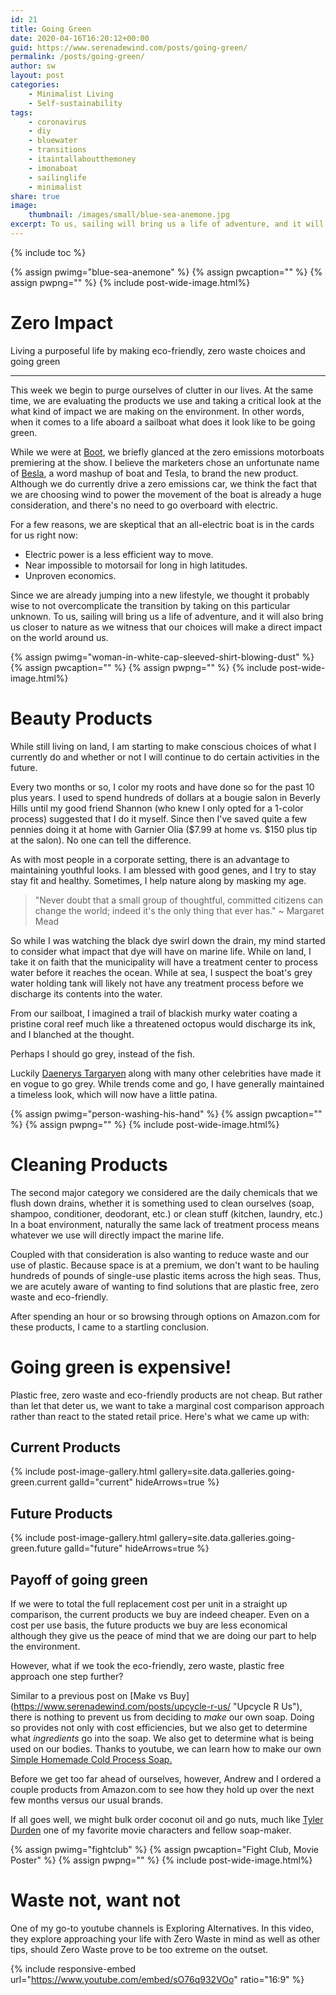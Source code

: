 ```yaml
---
id: 21
title: Going Green
date: 2020-04-16T16:20:12+00:00
guid: https://www.serenadewind.com/posts/going-green/
permalink: /posts/going-green/
author: sw
layout: post
categories:
    - Minimalist Living
    - Self-sustainability
tags:
    - coronavirus
    - diy
    - bluewater
    - transitions
    - itaintallaboutthemoney
    - imonaboat
    - sailinglife
    - minimalist
share: true
image:
    thumbnail: /images/small/blue-sea-anemone.jpg 
excerpt: To us, sailing will bring us a life of adventure, and it will also bring us closer to nature as we witness that our choices will make a direct impact on the world around us. In this post, we talk about ways of going green.
---
```

{% include toc %}

{% assign pwimg="blue-sea-anemone" %}
{% assign pwcaption="" %}
{% assign pwpng="" %}
{% include post-wide-image.html%}

# Zero Impact

Living a purposeful life by making eco-friendly, zero waste choices and going green

---

This week we begin to purge ourselves of clutter in our lives. At the same time, we are evaluating the products we use and taking a critical look at the what kind of impact we are making on the environment. In other words, when it comes to a life aboard a sailboat what does it look like to be going green.

While we were at [Boot](https://www.serenadewind.com/posts/boot-2020/ "Boot 2020"), we briefly glanced at the zero emissions motorboats premiering at the show. I believe the marketers chose an unfortunate name of [Besla](https://www.youtube.com/watch?v=_hzKS6oAX2E "Besla boat tour"), a word mashup of boat and Tesla, to brand the new product. Although we do currently drive a zero emissions car, we think the fact that we are choosing wind to power the movement of the boat is already a huge consideration, and there's no need to go overboard with electric.

For a few reasons, we are skeptical that an all-electric boat is in the cards for us right now:

-   Electric power is a less efficient way to move.
-   Near impossible to motorsail for long in high latitudes.
-   Unproven economics.

Since we are already jumping into a new lifestyle, we thought it probably wise to not overcomplicate the transition by taking on this particular unknown. To us, sailing will bring us a life of adventure, and it will also bring us closer to nature as we witness that our choices will make a direct impact on the world around us.

{% assign pwimg="woman-in-white-cap-sleeved-shirt-blowing-dust" %}
{% assign pwcaption="" %}
{% assign pwpng="" %}
{% include post-wide-image.html%}

# Beauty Products

While still living on land, I am starting to make conscious choices of what I currently do and whether or not I will continue to do certain activities in the future.

Every two months or so, I color my roots and have done so for the past 10 plus years. I used to spend hundreds of dollars at a bougie salon in Beverly Hills until my good friend Shannon (who knew I only opted for a 1-color process) suggested that I do it myself. Since then I've saved quite a few pennies doing it at home with Garnier Olia ($7.99 at home vs. $150 plus tip at the salon). No one can tell the difference.

As with most people in a corporate setting, there is an advantage to maintaining youthful looks. I am blessed with good genes, and I try to stay stay fit and healthy. Sometimes, I help nature along by masking my age.

>"Never doubt that a small group of thoughtful, committed citizens can change the world; indeed it's the only thing that ever has." ~ Margaret Mead

So while I was watching the black dye swirl down the drain, my mind started to consider what impact that dye will have on marine life. While on land, I take it on faith that the municipality will have a treatment center to process water before it reaches the ocean. While at sea, I suspect the boat's grey water holding tank will likely not have any treatment process before we discharge its contents into the water.

From our sailboat, I imagined a trail of blackish murky water coating a pristine coral reef much like a threatened octopus would discharge its ink, and I blanched at the thought.

Perhaps I should go grey, instead of the fish.

Luckily [Daenerys Targaryen](http://www.hbo.com) along with many other celebrities have made it en vogue to go grey. While trends come and go, I have generally maintained a timeless look, which will now have a little patina.

{% assign pwimg="person-washing-his-hand" %}
{% assign pwcaption="" %}
{% assign pwpng="" %}
{% include post-wide-image.html%}

# Cleaning Products

The second major category we considered are the daily chemicals that we flush down drains, whether it is something used to clean ourselves (soap, shampoo, conditioner, deodorant, etc.) or clean stuff (kitchen, laundry, etc.) In a boat environment, naturally the same lack of treatment process means whatever we use will directly impact the marine life.

Coupled with that consideration is also wanting to reduce waste and our use of plastic. Because space is at a premium, we don't want to be hauling hundreds of pounds of single-use plastic items across the high seas. Thus, we are acutely aware of wanting to find solutions that are plastic free, zero waste and eco-friendly.

After spending an hour or so browsing through options on Amazon.com for these products, I came to a startling conclusion.

# Going green is expensive!
Plastic free, zero waste and eco-friendly products are not cheap. But rather than let that deter us, we want to take a marginal cost comparison approach rather than react to the stated retail price. Here's what we came up with:

## Current Products
{% include post-image-gallery.html gallery=site.data.galleries.going-green.current galId="current" hideArrows=true %}

## Future Products
{% include post-image-gallery.html gallery=site.data.galleries.going-green.future galId="future" hideArrows=true %}

## Payoff of going green
If we were to total the full replacement cost per unit in a straight up comparison, the current products we buy are indeed cheaper. Even on a cost per use basis, the future products we buy are less economical although they give us the peace of mind that we are doing our part to help the environment.

However, what if we took the eco-friendly, zero waste, plastic free approach one step further?

Similar to a previous post on [Make vs Buy](https://www.serenadewind.com/posts/upcycle-r-us/ ‎"Upcycle R Us"), there is nothing to prevent us from deciding to _make_ our own soap. Doing so provides not only with cost efficiencies, but we also get to determine what _ingredients_ go into the soap. We also get to determine what is being used on our bodies. Thanks to youtube, we can learn how to make our own [Simple Homemade Cold Process Soap.](https://www.youtube.com/watch?v=zVz6o08g5Po "DIY Soap")

Before we get too far ahead of ourselves, however, Andrew and I ordered a couple products from Amazon.com to see how they hold up over the next few months versus our usual brands.

If all goes well, we might bulk order coconut oil and go nuts, much like [Tyler Durden](https://fightclub.fandom.com/wiki/Tyler_Durden) one of my favorite movie characters and fellow soap-maker.

{% assign pwimg="fightclub" %}
{% assign pwcaption="Fight Club, Movie Poster" %}
{% assign pwpng="" %}
{% include post-wide-image.html%}

# Waste not, want not

One of my go-to youtube channels is Exploring Alternatives. In this video, they explore approaching your life with Zero Waste in mind as well as other tips, should Zero Waste prove to be too extreme on the outset.

{% include responsive-embed url="https://www.youtube.com/embed/sO76q932VOo" ratio="16:9" %}